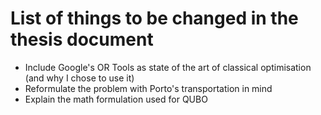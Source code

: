 # List of things to be changed in the thesis document

- Include Google's OR Tools as state of the art of classical optimisation (and why I chose to use it)
- Reformulate the problem with Porto's transportation in mind
- Explain the math formulation used for QUBO
